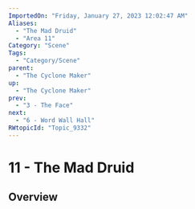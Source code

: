 ```yaml
---
ImportedOn: "Friday, January 27, 2023 12:02:47 AM"
Aliases:
  - "The Mad Druid"
  - "Area 11"
Category: "Scene"
Tags:
  - "Category/Scene"
parent:
  - "The Cyclone Maker"
up:
  - "The Cyclone Maker"
prev:
  - "3 - The Face"
next:
  - "6 - Word Wall Hall"
RWtopicId: "Topic_9332"
---
```

# 11 - The Mad Druid
## Overview
